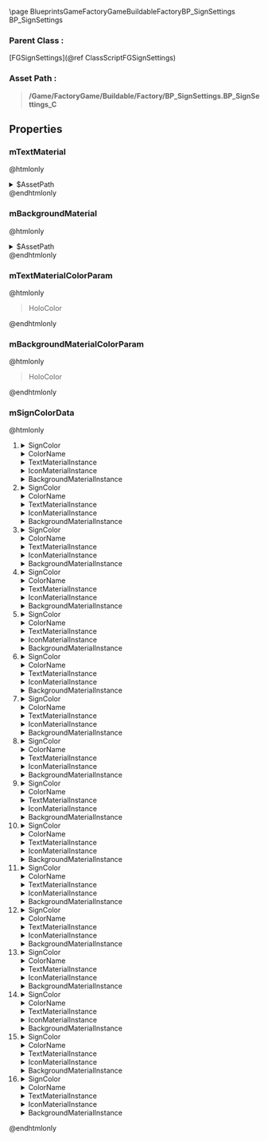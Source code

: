 \page BlueprintsGameFactoryGameBuildableFactoryBP_SignSettings BP_SignSettings
### Parent Class :
[FGSignSettings](@ref ClassScriptFGSignSettings)
### Asset Path :
<b><blockquote>/Game/FactoryGame/Buildable/Factory/BP_SignSettings.BP_SignSettings_C</blockquote></b>
## Properties

### mTextMaterial
@htmlonly
<details>
 <summary>$AssetPath</summary>
<b><a href="_blueprints_game_factory_game_buildable_factory_standalone_sign_material_standalone_sign_text.html"><blockquote>StandaloneSignText</blockquote></a></b>
</details>
@endhtmlonly

### mBackgroundMaterial
@htmlonly
<details>
 <summary>$AssetPath</summary>
<b><a href="_blueprints_game_factory_game_buildable_factory_standalone_sign_material_standalone_sign.html"><blockquote>StandaloneSign</blockquote></a></b>
</details>
@endhtmlonly

### mTextMaterialColorParam
@htmlonly
<blockquote>HoloColor</blockquote>
@endhtmlonly

### mBackgroundMaterialColorParam
@htmlonly
<blockquote>HoloColor</blockquote>
@endhtmlonly

### mSignColorData
@htmlonly
<ol>
<li>
<details>
 <summary>SignColor</summary>
<details>
 <summary>R</summary>
<blockquote>0</blockquote>
</details>
<details>
 <summary>G</summary>
<blockquote>0</blockquote>
</details>
<details>
 <summary>B</summary>
<blockquote>0</blockquote>
</details>
<details>
 <summary>A</summary>
<blockquote>1</blockquote>
</details>
</details>
<details>
 <summary>ColorName</summary>
<blockquote></blockquote>
</details>
<details>
 <summary>TextMaterialInstance</summary>
<details>
 <summary>$Empty</summary>
<blockquote>True</blockquote>
</details>
</details>
<details>
 <summary>IconMaterialInstance</summary>
<details>
 <summary>$Empty</summary>
<blockquote>True</blockquote>
</details>
</details>
<details>
 <summary>BackgroundMaterialInstance</summary>
<details>
 <summary>$Empty</summary>
<blockquote>True</blockquote>
</details>
</details>
</li>
<li>
<details>
 <summary>SignColor</summary>
<details>
 <summary>R</summary>
<blockquote>0.26041701436042786</blockquote>
</details>
<details>
 <summary>G</summary>
<blockquote>0.26041701436042786</blockquote>
</details>
<details>
 <summary>B</summary>
<blockquote>0.26041701436042786</blockquote>
</details>
<details>
 <summary>A</summary>
<blockquote>1</blockquote>
</details>
</details>
<details>
 <summary>ColorName</summary>
<blockquote></blockquote>
</details>
<details>
 <summary>TextMaterialInstance</summary>
<details>
 <summary>$Empty</summary>
<blockquote>True</blockquote>
</details>
</details>
<details>
 <summary>IconMaterialInstance</summary>
<details>
 <summary>$Empty</summary>
<blockquote>True</blockquote>
</details>
</details>
<details>
 <summary>BackgroundMaterialInstance</summary>
<details>
 <summary>$Empty</summary>
<blockquote>True</blockquote>
</details>
</details>
</li>
<li>
<details>
 <summary>SignColor</summary>
<details>
 <summary>R</summary>
<blockquote>0.42708298563957214</blockquote>
</details>
<details>
 <summary>G</summary>
<blockquote>0.42708298563957214</blockquote>
</details>
<details>
 <summary>B</summary>
<blockquote>0.42708298563957214</blockquote>
</details>
<details>
 <summary>A</summary>
<blockquote>1</blockquote>
</details>
</details>
<details>
 <summary>ColorName</summary>
<blockquote></blockquote>
</details>
<details>
 <summary>TextMaterialInstance</summary>
<details>
 <summary>$Empty</summary>
<blockquote>True</blockquote>
</details>
</details>
<details>
 <summary>IconMaterialInstance</summary>
<details>
 <summary>$Empty</summary>
<blockquote>True</blockquote>
</details>
</details>
<details>
 <summary>BackgroundMaterialInstance</summary>
<details>
 <summary>$Empty</summary>
<blockquote>True</blockquote>
</details>
</details>
</li>
<li>
<details>
 <summary>SignColor</summary>
<details>
 <summary>R</summary>
<blockquote>1</blockquote>
</details>
<details>
 <summary>G</summary>
<blockquote>1</blockquote>
</details>
<details>
 <summary>B</summary>
<blockquote>1</blockquote>
</details>
<details>
 <summary>A</summary>
<blockquote>1</blockquote>
</details>
</details>
<details>
 <summary>ColorName</summary>
<blockquote></blockquote>
</details>
<details>
 <summary>TextMaterialInstance</summary>
<details>
 <summary>$Empty</summary>
<blockquote>True</blockquote>
</details>
</details>
<details>
 <summary>IconMaterialInstance</summary>
<details>
 <summary>$Empty</summary>
<blockquote>True</blockquote>
</details>
</details>
<details>
 <summary>BackgroundMaterialInstance</summary>
<details>
 <summary>$Empty</summary>
<blockquote>True</blockquote>
</details>
</details>
</li>
<li>
<details>
 <summary>SignColor</summary>
<details>
 <summary>R</summary>
<blockquote>0.14424699544906616</blockquote>
</details>
<details>
 <summary>G</summary>
<blockquote>0.5498480200767517</blockquote>
</details>
<details>
 <summary>B</summary>
<blockquote>1</blockquote>
</details>
<details>
 <summary>A</summary>
<blockquote>1</blockquote>
</details>
</details>
<details>
 <summary>ColorName</summary>
<blockquote></blockquote>
</details>
<details>
 <summary>TextMaterialInstance</summary>
<details>
 <summary>$Empty</summary>
<blockquote>True</blockquote>
</details>
</details>
<details>
 <summary>IconMaterialInstance</summary>
<details>
 <summary>$Empty</summary>
<blockquote>True</blockquote>
</details>
</details>
<details>
 <summary>BackgroundMaterialInstance</summary>
<details>
 <summary>$Empty</summary>
<blockquote>True</blockquote>
</details>
</details>
</li>
<li>
<details>
 <summary>SignColor</summary>
<details>
 <summary>R</summary>
<blockquote>0</blockquote>
</details>
<details>
 <summary>G</summary>
<blockquote>0.11204099655151367</blockquote>
</details>
<details>
 <summary>B</summary>
<blockquote>0.8958330154418945</blockquote>
</details>
<details>
 <summary>A</summary>
<blockquote>0.984000027179718</blockquote>
</details>
</details>
<details>
 <summary>ColorName</summary>
<blockquote></blockquote>
</details>
<details>
 <summary>TextMaterialInstance</summary>
<details>
 <summary>$Empty</summary>
<blockquote>True</blockquote>
</details>
</details>
<details>
 <summary>IconMaterialInstance</summary>
<details>
 <summary>$Empty</summary>
<blockquote>True</blockquote>
</details>
</details>
<details>
 <summary>BackgroundMaterialInstance</summary>
<details>
 <summary>$Empty</summary>
<blockquote>True</blockquote>
</details>
</details>
</li>
<li>
<details>
 <summary>SignColor</summary>
<details>
 <summary>R</summary>
<blockquote>0.38899898529052734</blockquote>
</details>
<details>
 <summary>G</summary>
<blockquote>0</blockquote>
</details>
<details>
 <summary>B</summary>
<blockquote>0.8333330154418945</blockquote>
</details>
<details>
 <summary>A</summary>
<blockquote>1</blockquote>
</details>
</details>
<details>
 <summary>ColorName</summary>
<blockquote></blockquote>
</details>
<details>
 <summary>TextMaterialInstance</summary>
<details>
 <summary>$Empty</summary>
<blockquote>True</blockquote>
</details>
</details>
<details>
 <summary>IconMaterialInstance</summary>
<details>
 <summary>$Empty</summary>
<blockquote>True</blockquote>
</details>
</details>
<details>
 <summary>BackgroundMaterialInstance</summary>
<details>
 <summary>$Empty</summary>
<blockquote>True</blockquote>
</details>
</details>
</li>
<li>
<details>
 <summary>SignColor</summary>
<details>
 <summary>R</summary>
<blockquote>0.8306679725646973</blockquote>
</details>
<details>
 <summary>G</summary>
<blockquote>0.15392300486564636</blockquote>
</details>
<details>
 <summary>B</summary>
<blockquote>0.9479169845581055</blockquote>
</details>
<details>
 <summary>A</summary>
<blockquote>1</blockquote>
</details>
</details>
<details>
 <summary>ColorName</summary>
<blockquote></blockquote>
</details>
<details>
 <summary>TextMaterialInstance</summary>
<details>
 <summary>$Empty</summary>
<blockquote>True</blockquote>
</details>
</details>
<details>
 <summary>IconMaterialInstance</summary>
<details>
 <summary>$Empty</summary>
<blockquote>True</blockquote>
</details>
</details>
<details>
 <summary>BackgroundMaterialInstance</summary>
<details>
 <summary>$Empty</summary>
<blockquote>True</blockquote>
</details>
</details>
</li>
<li>
<details>
 <summary>SignColor</summary>
<details>
 <summary>R</summary>
<blockquote>1</blockquote>
</details>
<details>
 <summary>G</summary>
<blockquote>0</blockquote>
</details>
<details>
 <summary>B</summary>
<blockquote>0.39937400817871094</blockquote>
</details>
<details>
 <summary>A</summary>
<blockquote>0.9950000047683716</blockquote>
</details>
</details>
<details>
 <summary>ColorName</summary>
<blockquote></blockquote>
</details>
<details>
 <summary>TextMaterialInstance</summary>
<details>
 <summary>$Empty</summary>
<blockquote>True</blockquote>
</details>
</details>
<details>
 <summary>IconMaterialInstance</summary>
<details>
 <summary>$Empty</summary>
<blockquote>True</blockquote>
</details>
</details>
<details>
 <summary>BackgroundMaterialInstance</summary>
<details>
 <summary>$Empty</summary>
<blockquote>True</blockquote>
</details>
</details>
</li>
<li>
<details>
 <summary>SignColor</summary>
<details>
 <summary>R</summary>
<blockquote>1</blockquote>
</details>
<details>
 <summary>G</summary>
<blockquote>0.10416699945926666</blockquote>
</details>
<details>
 <summary>B</summary>
<blockquote>0.10416699945926666</blockquote>
</details>
<details>
 <summary>A</summary>
<blockquote>1</blockquote>
</details>
</details>
<details>
 <summary>ColorName</summary>
<blockquote></blockquote>
</details>
<details>
 <summary>TextMaterialInstance</summary>
<details>
 <summary>$Empty</summary>
<blockquote>True</blockquote>
</details>
</details>
<details>
 <summary>IconMaterialInstance</summary>
<details>
 <summary>$Empty</summary>
<blockquote>True</blockquote>
</details>
</details>
<details>
 <summary>BackgroundMaterialInstance</summary>
<details>
 <summary>$Empty</summary>
<blockquote>True</blockquote>
</details>
</details>
</li>
<li>
<details>
 <summary>SignColor</summary>
<details>
 <summary>R</summary>
<blockquote>1</blockquote>
</details>
<details>
 <summary>G</summary>
<blockquote>0.4953039884567261</blockquote>
</details>
<details>
 <summary>B</summary>
<blockquote>0.0625</blockquote>
</details>
<details>
 <summary>A</summary>
<blockquote>1</blockquote>
</details>
</details>
<details>
 <summary>ColorName</summary>
<blockquote></blockquote>
</details>
<details>
 <summary>TextMaterialInstance</summary>
<details>
 <summary>$Empty</summary>
<blockquote>True</blockquote>
</details>
</details>
<details>
 <summary>IconMaterialInstance</summary>
<details>
 <summary>$Empty</summary>
<blockquote>True</blockquote>
</details>
</details>
<details>
 <summary>BackgroundMaterialInstance</summary>
<details>
 <summary>$Empty</summary>
<blockquote>True</blockquote>
</details>
</details>
</li>
<li>
<details>
 <summary>SignColor</summary>
<details>
 <summary>R</summary>
<blockquote>1</blockquote>
</details>
<details>
 <summary>G</summary>
<blockquote>0.8622360229492188</blockquote>
</details>
<details>
 <summary>B</summary>
<blockquote>0.09895800054073334</blockquote>
</details>
<details>
 <summary>A</summary>
<blockquote>1</blockquote>
</details>
</details>
<details>
 <summary>ColorName</summary>
<blockquote></blockquote>
</details>
<details>
 <summary>TextMaterialInstance</summary>
<details>
 <summary>$Empty</summary>
<blockquote>True</blockquote>
</details>
</details>
<details>
 <summary>IconMaterialInstance</summary>
<details>
 <summary>$Empty</summary>
<blockquote>True</blockquote>
</details>
</details>
<details>
 <summary>BackgroundMaterialInstance</summary>
<details>
 <summary>$Empty</summary>
<blockquote>True</blockquote>
</details>
</details>
</li>
<li>
<details>
 <summary>SignColor</summary>
<details>
 <summary>R</summary>
<blockquote>0.3954010009765625</blockquote>
</details>
<details>
 <summary>G</summary>
<blockquote>1</blockquote>
</details>
<details>
 <summary>B</summary>
<blockquote>0.08854199945926666</blockquote>
</details>
<details>
 <summary>A</summary>
<blockquote>1</blockquote>
</details>
</details>
<details>
 <summary>ColorName</summary>
<blockquote></blockquote>
</details>
<details>
 <summary>TextMaterialInstance</summary>
<details>
 <summary>$Empty</summary>
<blockquote>True</blockquote>
</details>
</details>
<details>
 <summary>IconMaterialInstance</summary>
<details>
 <summary>$Empty</summary>
<blockquote>True</blockquote>
</details>
</details>
<details>
 <summary>BackgroundMaterialInstance</summary>
<details>
 <summary>$Empty</summary>
<blockquote>True</blockquote>
</details>
</details>
</li>
<li>
<details>
 <summary>SignColor</summary>
<details>
 <summary>R</summary>
<blockquote>0.11979199945926666</blockquote>
</details>
<details>
 <summary>G</summary>
<blockquote>1</blockquote>
</details>
<details>
 <summary>B</summary>
<blockquote>0.23531900346279144</blockquote>
</details>
<details>
 <summary>A</summary>
<blockquote>1</blockquote>
</details>
</details>
<details>
 <summary>ColorName</summary>
<blockquote></blockquote>
</details>
<details>
 <summary>TextMaterialInstance</summary>
<details>
 <summary>$Empty</summary>
<blockquote>True</blockquote>
</details>
</details>
<details>
 <summary>IconMaterialInstance</summary>
<details>
 <summary>$Empty</summary>
<blockquote>True</blockquote>
</details>
</details>
<details>
 <summary>BackgroundMaterialInstance</summary>
<details>
 <summary>$Empty</summary>
<blockquote>True</blockquote>
</details>
</details>
</li>
<li>
<details>
 <summary>SignColor</summary>
<details>
 <summary>R</summary>
<blockquote>0.02230899967253208</blockquote>
</details>
<details>
 <summary>G</summary>
<blockquote>0.8489580154418945</blockquote>
</details>
<details>
 <summary>B</summary>
<blockquote>0.3730829954147339</blockquote>
</details>
<details>
 <summary>A</summary>
<blockquote>1</blockquote>
</details>
</details>
<details>
 <summary>ColorName</summary>
<blockquote></blockquote>
</details>
<details>
 <summary>TextMaterialInstance</summary>
<details>
 <summary>$Empty</summary>
<blockquote>True</blockquote>
</details>
</details>
<details>
 <summary>IconMaterialInstance</summary>
<details>
 <summary>$Empty</summary>
<blockquote>True</blockquote>
</details>
</details>
<details>
 <summary>BackgroundMaterialInstance</summary>
<details>
 <summary>$Empty</summary>
<blockquote>True</blockquote>
</details>
</details>
</li>
<li>
<details>
 <summary>SignColor</summary>
<details>
 <summary>R</summary>
<blockquote>0</blockquote>
</details>
<details>
 <summary>G</summary>
<blockquote>1</blockquote>
</details>
<details>
 <summary>B</summary>
<blockquote>0.8251420259475708</blockquote>
</details>
<details>
 <summary>A</summary>
<blockquote>1</blockquote>
</details>
</details>
<details>
 <summary>ColorName</summary>
<blockquote></blockquote>
</details>
<details>
 <summary>TextMaterialInstance</summary>
<details>
 <summary>$Empty</summary>
<blockquote>True</blockquote>
</details>
</details>
<details>
 <summary>IconMaterialInstance</summary>
<details>
 <summary>$Empty</summary>
<blockquote>True</blockquote>
</details>
</details>
<details>
 <summary>BackgroundMaterialInstance</summary>
<details>
 <summary>$Empty</summary>
<blockquote>True</blockquote>
</details>
</details>
</li>
</ol>
@endhtmlonly

